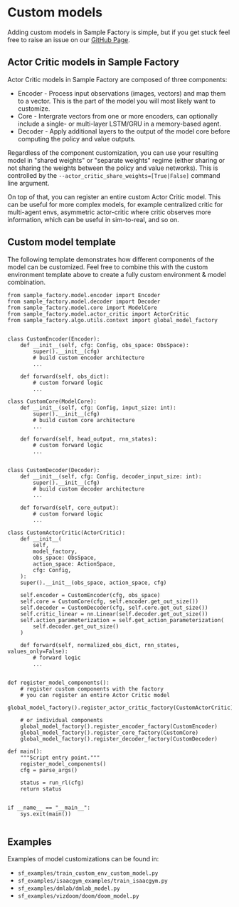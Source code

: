 # Custom models

Adding custom models in Sample Factory is simple, but if you get stuck feel free to raise an issue on our [GitHub Page](https://github.com/alex-petrenko/sample-factory/issues).

## Actor Critic models in Sample Factory
Actor Critic models in Sample Factory are composed of three components:

- Encoder - Process input observations (images, vectors) and map them to a vector. This is the part of the model you will most likely want to customize.
- Core - Intergrate vectors from one or more encoders, can optionally include a single- or multi-layer LSTM/GRU in a memory-based agent.
- Decoder - Apply additional layers to the output of the model core before computing the policy and value outputs.

Regardless of the component customization, you can use your resulting model in "shared weights" or "separate weights" regime
(either sharing or not sharing the weights between the policy and value networks). This is controlled by
the `--actor_critic_share_weights=[True|False]` command line argument.
 
On top of that, you can register an entire custom Actor Critic model. This can be useful for more complex models, 
for example centralized critic for multi-agent envs,
asymmetric actor-critic where critic observes more information, which can be useful in sim-to-real, and so on.

## Custom model template

The following template demonstrates how different components of the model can be customized.
Feel free to combine this with the custom environment template above to create a fully custom environment & model combination.

```python3
from sample_factory.model.encoder import Encoder
from sample_factory.model.decoder import Decoder
from sample_factory.model.core import ModelCore
from sample_factory.model.actor_critic import ActorCritic
from sample_factory.algo.utils.context import global_model_factory


class CustomEncoder(Encoder):
    def __init__(self, cfg: Config, obs_space: ObsSpace):
        super().__init__(cfg)
        # build custom encoder architecture
        ...
    
    def forward(self, obs_dict):
        # custom forward logic
        ...

class CustomCore(ModelCore):
    def __init__(self, cfg: Config, input_size: int):
        super().__init__(cfg)
        # build custom core architecture
        ...
    
    def forward(self, head_output, rnn_states):
        # custom forward logic
        ...


class CustomDecoder(Decoder):
    def __init__(self, cfg: Config, decoder_input_size: int):
        super().__init__(cfg)
        # build custom decoder architecture
        ...
    
    def forward(self, core_output):
        # custom forward logic
        ...

class CustomActorCritic(ActorCritic):
    def __init__(
        self,
        model_factory,
        obs_space: ObsSpace,
        action_space: ActionSpace,
        cfg: Config,
    ):
    super().__init__(obs_space, action_space, cfg)

    self.encoder = CustomEncoder(cfg, obs_space)
    self.core = CustomCore(cfg, self.encoder.get_out_size())
    self.decoder = CustomDecoder(cfg, self.core.get_out_size())
    self.critic_linear = nn.Linear(self.decoder.get_out_size())
    self.action_parameterization = self.get_action_parameterization(
        self.decoder.get_out_size()
    ) 

    def forward(self, normalized_obs_dict, rnn_states, values_only=False):
        # forward logic
        ...


def register_model_components():
    # register custom components with the factory
    # you can register an entire Actor Critic model
    global_model_factory().register_actor_critic_factory(CustomActorCritic)

    # or individual components
    global_model_factory().register_encoder_factory(CustomEncoder)
    global_model_factory().register_core_factory(CustomCore)
    global_model_factory().register_decoder_factory(CustomDecoder)

def main():
    """Script entry point."""
    register_model_components()
    cfg = parse_args()

    status = run_rl(cfg)
    return status


if __name__ == "__main__":
    sys.exit(main())


```

## Examples

Examples of model customizations can be found in:

* `sf_examples/train_custom_env_custom_model.py`
* `sf_examples/isaacgym_examples/train_isaacgym.py`
* `sf_examples/dmlab/dmlab_model.py`
* `sf_examples/vizdoom/doom/doom_model.py`